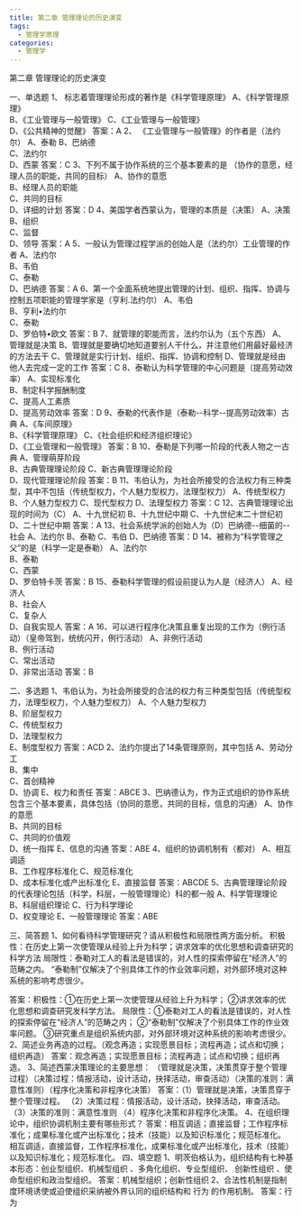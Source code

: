 ```yaml
---
title: 第二章 管理理论的历史演变
tags:
  - 管理学原理
categories:
  - 管理学
---
```


第二章 管理理论的历史演变

一、单选题
1、	标志着管理理论形成的著作是《科学管理原理》
A、《科学管理原理》               
B、《工业管理与一般管理》
C、《工业管理与一般管理》         
D、《公共精神的觉醒》
答案：A
2、	《工业管理与一般管理》的作者是（法约尔）
A、泰勒 
B、巴纳德  
C、法约尔  
D、西蒙
答案：C
3、下列不属于协作系统的三个基本要素的是   （协作的意愿，经理人员的职能，共同的目标）
A、协作的意愿  
B、经理人员的职能  
C、共同的目标  
D、详细的计划
答案：D
4、美国学者西蒙认为，管理的本质是（决策）
A、决策  
B、组织  
C、监督  
D、领导
答案：A
5、一般认为管理过程学派的创始人是（法约尔）工业管理的作者
A、法约尔  
B、韦伯  
C、泰勒  
D、巴纳德
答案：A
6、第一个全面系统地提出管理的计划、组织、指挥、协调与控制五项职能的管理学家是（亨利.法约尔）
A、韦伯  
B、亨利•法约尔  
C、泰勒  
D、罗伯特•欧文
答案：B
7、就管理的职能而言，法约尔认为（五个东西）
A、管理就是决策
B、管理就是要确切地知道要别人干什么，并注意他们用最好最经济的方法去干 
C、管理就是实行计划、组织、指挥、协调和控制 
D、管理就是经由他人去完成一定的工作
答案：C
8、泰勒认为科学管理的中心问题是（提高劳动效率）
A、实现标准化  
B、制定科学报酬制度  
C、提高人工素质  
D、提高劳动效率
答案：D
9、泰勒的代表作是（泰勒--科学--提高劳动效率）古典
A、《车间原理》                        
B、《科学管理原理》 
C、《社会组织和经济组织理论》          
D、《工业管理和一般管理》
答案：B
10、泰勒是下列哪一阶段的代表人物之一古典
A、管理萌芽阶段                         
B、古典管理理论阶段 
C、新古典管理理论阶段                   
D、现代管理理论阶段
答案：B
11、韦伯认为，为社会所接受的合法权力有三种类型，其中不包括（传统型权力，个人魅力型权力，法理型权力）
A、传统型权力
B、个人魅力型权力
C、现代型权力
D、法理型权力
答案：C
12、古典管理理论出现的时间为（C）
A、十九世纪初
B、十九世纪中期
C、十九世纪末二十世纪初
D、二十世纪中期
答案：A
13、社会系统学派的创始人为（D）巴纳德--细菌的--社会
A、法约尔
B、泰勒
C、韦伯
D、巴纳德
答案：D
14、被称为“科学管理之父”的是（科学一定是泰勒）
A、法约尔  
B、泰勒  
C、西蒙  
D、罗伯特卡茨
答案：B
15、泰勒科学管理的假设前提认为人是（经济人）
A、经济人  
B、社会人  
C、复杂人  
D、自我实现人
答案：A
16、可以进行程序化决策且重复出现的工作为（例行活动）（皇帝驾到，统统闪开，例行活动）
A、非例行活动  
B、例行活动  
C、常出活动  
D、非常出活动
答案：B

二、多选题
1、韦伯认为，为社会所接受的合法的权力有三种类型包括（传统型权力，法理型权力，个人魅力型权力）
A、个人魅力型权力  
B、阶层型权力  
C、传统型权力  
D、法理型权力  
E、制度型权力
答案：ACD
2、法约尔提出了14条管理原则，其中包括
A、劳动分工        
B、集中        
C、首创精神       
D、协调
E、权力和责任
答案：ABCE
3、巴纳德认为，作为正式组织的协作系统包含三个基本要素，具体包括（协同的意愿，共同的目标，信息的沟通）
A、协作的意愿      
B、共同的目标      
C、共同的价值观        
D、统一指挥
E、信息的沟通
答案：ABE
4、组织的协调机制有（都对）
A、相互调适                
B、工作程序标准化
C、规范标准化                
D、成本标准化或产出标准化
E、直接监督
答案：ABCDE
5、古典管理理论阶段的代表理论包括（科学，科层，一般管理理论）科的都一般
A、科学管理理论             
B、科层组织理论
C、行为科学理论             
D、权变理论
E、一般管理理论
答案：ABE

三、简答题
1、如何看待科学管理研究？请从积极性和局限性两方面分析。
积极性：在历史上第一次使管理从经验上升为科学；讲求效率的优化思想和调查研究的科学方法
局限性：泰勒对工人的看法是错误的，对人性的探索停留在“经济人”的范畴之内。
“泰勒制”仅解决了个别具体工作的作业效率问题，对外部环境对这种系统的影响考虑很少。

答案：积极性：①在历史上第一次使管理从经验上升为科学；
②讲求效率的优化思想和调查研究发科学方法。
局限性：①泰勒对工人的看法是错误的，对人性的探索停留在“经济人”的范畴之内；
②“泰勒制”仅解决了个别具体工作的作业效率问题。
③研究重点是组织系统内部，对外部环境对这种系统的影响考虑很少。
2、简述业务再造的过程。（观念再造；实现愿景目标；流程再造；试点和切换；组织再造）
答案：观念再造；实现愿景目标；流程再造；试点和切换；组织再造。
3、简述西蒙决策理论的主要思想：
（管理就是决策，决策贯穿于整个管理过程）（决策过程：情报活动，设计活动，抉择活动，审查活动）（决策的准则：满意性准则）（程序化决策和非程序化决策）
答案：（1）管理就是决策，决策贯穿于整个管理过程。
      （2）决策过程：情报活动，设计活动，抉择活动，审查活动。
（3）决策的准则：满意性准则
（4）程序化决策和非程序化决策。
4、在组织理论中，组织协调机制主要有哪些形式？
答案：相互调适；直接监督；工作程序标准化；成果标准化或产出标准化；技术（技能）以及知识标准化；规范标准化。
相互调适，直接监督，工作程序标准化，成果标准化或产出标准化，技术（技能）以及知识标准化；规范标准化。
四、填空题
1、明茨伯格认为，组织结构有七种基本形态：创业型组织、机械型组织              、多角化组织、专业型组织、    创新性组织          、使命型组织和政治型组织。
答案：机械型组织；创新性组织
2、合法性机制是指制度环境诱使或迫使组织采纳被外界认同的组织结构和   行为        的作用机制。
答案：行为
